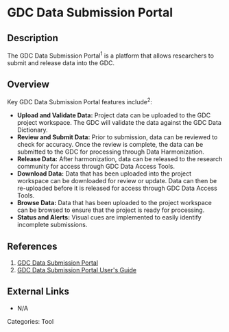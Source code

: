 # GDC Data Submission Portal #
## Description ##
The GDC Data Submission Portal<sup>1</sup> is a platform that allows researchers to submit and release data into the GDC.
## Overview ##

Key GDC Data Submission Portal features include<sup>2</sup>:

* __Upload and Validate Data:__ Project data can be uploaded to the GDC project workspace. The GDC will validate the data against the GDC Data Dictionary.
* __Review and Submit Data:__ Prior to submission, data can be reviewed to check for accuracy. Once the review is complete, the data can be submitted to the GDC for processing through Data Harmonization.
* __Release Data:__ After harmonization, data can be released to the research community for access through GDC Data Access Tools.
* __Download Data:__ Data that has been uploaded into the project workspace can be downloaded for review or update. Data can then be re-uploaded before it is released for access through GDC Data Access Tools.
* __Browse Data:__ Data that has been uploaded to the project workspace can be browsed to ensure that the project is ready for processing.
* __Status and Alerts:__ Visual cues are implemented to easily identify incomplete submissions.

## References ##
1. [GDC Data Submission Portal](https://gdc-portal.nci.nih.gov/submission/login?next=%2Fsubmission%2F)
2. [GDC Data Submission Portal User's Guide](/Data_Submission_Portal/Users_Guide/Getting_Started/)

## External Links ##
* N/A

Categories: Tool

